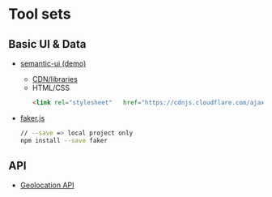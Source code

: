 # Tool sets

## Basic UI & Data

- [semantic-ui (demo)](https://semantic-ui.com/ "https://semantic-ui.com/")
  - [CDN/libraries](https://cdnjs.com/libraries/semantic-ui "https://cdnjs.com/libraries/semantic-ui")
  - HTML/CSS
    ```html
    <link rel="stylesheet"   href="https://cdnjs.cloudflare.com/ajax/libs/semantic-ui/2.4.1/semantic.min.css"/>
    ```

- [faker.js](https://github.com/marak/Faker.js/ "https://github.com/marak/Faker.js/")
  ```bash
  // --save => local project only
  npm install --save faker
  ```
## API
- [Geolocation API](https://developer.mozilla.org/en-US/docs/Web/API/Geolocation_API "https://developer.mozilla.org/en-US/docs/Web/API/Geolocation_API")
	
